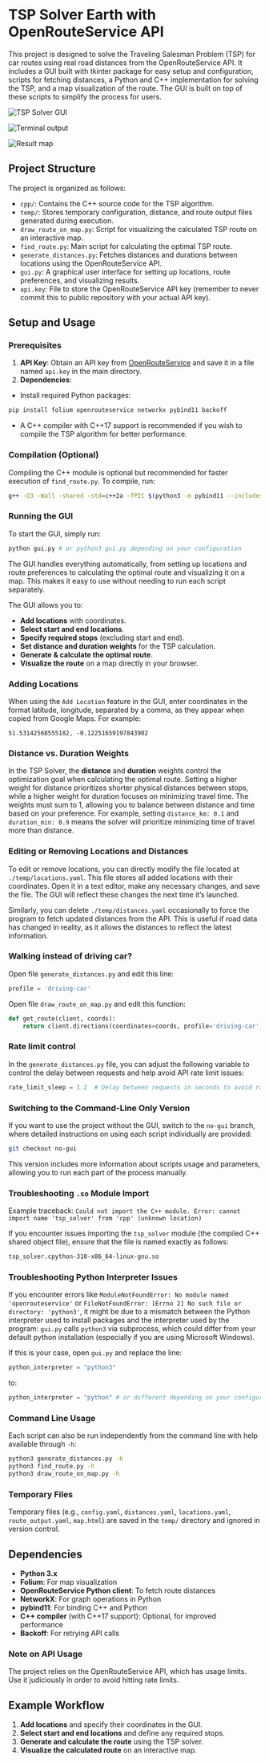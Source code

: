 # TSP Solver Earth with OpenRouteService API

This project is designed to solve the Traveling Salesman Problem (TSP) for car routes using real road distances from the OpenRouteService API. It includes a GUI built with tkinter package for easy setup and configuration, scripts for fetching distances, a Python and C++ implementation for solving the TSP, and a map visualization of the route. The GUI is built on top of these scripts to simplify the process for users.

![TSP Solver GUI](screenshot1.png)

![Terminal output](screenshot2.png)

![Result map](screenshot3.png)

## Project Structure

The project is organized as follows:

- `cpp/`: Contains the C++ source code for the TSP algorithm.
- `temp/`: Stores temporary configuration, distance, and route output files generated during execution.
- `draw_route_on_map.py`: Script for visualizing the calculated TSP route on an interactive map.
- `find_route.py`: Main script for calculating the optimal TSP route.
- `generate_distances.py`: Fetches distances and durations between locations using the OpenRouteService API.
- `gui.py`: A graphical user interface for setting up locations, route preferences, and visualizing results.
- `api.key`: File to store the OpenRouteService API key (remember to never commit this to public repository with your actual API key).

## Setup and Usage

### Prerequisites

1. **API Key**: Obtain an API key from [OpenRouteService](https://openrouteservice.org/) and save it in a file named `api.key` in the main directory.
2. **Dependencies**:

- Install required Python packages:

```bash
pip install folium openrouteservice networkx pybind11 backoff
```

- A C++ compiler with C++17 support is recommended if you wish to compile the TSP algorithm for better performance.

### Compilation (Optional)

Compiling the C++ module is optional but recommended for faster execution of `find_route.py`. To compile, run:

```bash
g++ -O3 -Wall -shared -std=c++2a -fPIC $(python3 -m pybind11 --includes) cpp/tps_solver.cpp -o cpp/tsp_solver$(python3-config --extension-suffix)
```

### Running the GUI

To start the GUI, simply run:

```bash
python gui.py # or python3 gui.py depending on your configuration
```

The GUI handles everything automatically, from setting up locations and route preferences to calculating the optimal route and visualizing it on a map. This makes it easy to use without needing to run each script separately.

The GUI allows you to:

- **Add locations** with coordinates.
- **Select start and end locations**.
- **Specify required stops** (excluding start and end).
- **Set distance and duration weights** for the TSP calculation.
- **Generate & calculate the optimal route**.
- **Visualize the route** on a map directly in your browser.

### Adding Locations

When using the `Add Location` feature in the GUI, enter coordinates in the format latitude, longitude, separated by a comma, as they appear when copied from Google Maps. For example:

```text
51.53142568555182, -0.12251659197843902
```

### Distance vs. Duration Weights

In the TSP Solver, the **distance** and **duration** weights control the optimization goal when calculating the optimal route. Setting a higher weight for distance prioritizes shorter physical distances between stops, while a higher weight for duration focuses on minimizing travel time. The weights must sum to 1, allowing you to balance between distance and time based on your preference. For example, setting `distance_km: 0.1` and `duration_min: 0.9` means the solver will prioritize minimizing time of travel more than distance.

### Editing or Removing Locations and Distances

To edit or remove locations, you can directly modify the file located at `./temp/locations.yaml`. This file stores all added locations with their coordinates. Open it in a text editor, make any necessary changes, and save the file. The GUI will reflect these changes the next time it’s launched.

Similarly, you can delete `./temp/distances.yaml` occasionally to force the program to fetch updated distances from the API. This is useful if road data has changed in reality, as it allows the distances to reflect the latest information.

### Walking instead of driving car?

Open file `generate_distances.py` and edit this line:

```python
profile = 'driving-car'
```

Open file `draw_route_on_map.py` and edit this function:

```python
def get_route(client, coords):
    return client.directions(coordinates=coords, profile='driving-car', format='geojson')
```


### Rate limit control

In the `generate_distances.py` file, you can adjust the following variable to control the delay between requests and help avoid API rate limit issues:

```python
rate_limit_sleep = 1.2  # Delay between requests in seconds to avoid rate limit
```

### Switching to the Command-Line Only Version

If you want to use the project without the GUI, switch to the `no-gui` branch, where detailed instructions on using each script individually are provided:

```bash
git checkout no-gui
```

This version includes more information about scripts usage and parameters, allowing you to run each part of the process manually.

### Troubleshooting `.so` Module Import

Example traceback: `Could not import the C++ module. Error: cannot import name 'tsp_solver' from 'cpp' (unknown location)`

If you encounter issues importing the `tsp_solver` module (the compiled C++ shared object file), ensure that the file is named exactly as follows:

```bash
tsp_solver.cpython-310-x86_64-linux-gnu.so
```

### Troubleshooting Python Interpreter Issues

If you encounter errors like `ModuleNotFoundError: No module named 'openrouteservice'` or `FileNotFoundError: [Errno 2] No such file or directory: 'python3'`, it might be due to a mismatch between the Python interpreter used to install packages and the interpreter used by the program: `gui.py` calls `python3` via subprocess, which could differ from your default python installation (especially if you are using Microsoft Windows).

If this is your case, open `gui.py` and replace the line:

```python
python_interpreter = "python3"
```

to:

```python
python_interpreter = "python" # or different depending on your configuration
```

### Command Line Usage

Each script can also be run independently from the command line with help available through `-h`:

```bash
python3 generate_distances.py -h
python3 find_route.py -h
python3 draw_route_on_map.py -h
```

### Temporary Files

Temporary files (e.g., `config.yaml`, `distances.yaml`, `locations.yaml`, `route_output.yaml`, `map.html`) are saved in the `temp/` directory and ignored in version control.

## Dependencies

- **Python 3.x**
- **Folium**: For map visualization
- **OpenRouteService Python client**: To fetch route distances
- **NetworkX**: For graph operations in Python
- **pybind11**: For binding C++ and Python
- **C++ compiler** (with C++17 support): Optional, for improved performance
- **Backoff**: For retrying API calls

### Note on API Usage

The project relies on the OpenRouteService API, which has usage limits. Use it judiciously in order to avoid hitting rate limits.

## Example Workflow

1. **Add locations** and specify their coordinates in the GUI.
2. **Select start and end locations** and define any required stops.
3. **Generate and calculate the route** using the TSP solver.
4. **Visualize the calculated route** on an interactive map.
